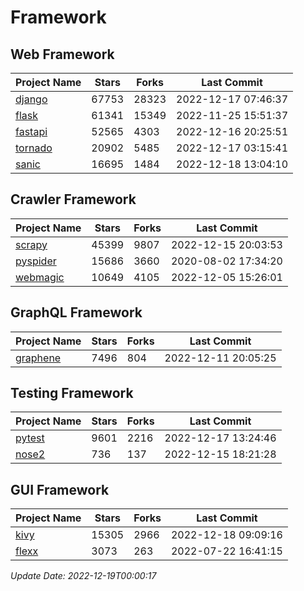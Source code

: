 # Framework

## Web Framework
| Project Name | Stars | Forks | Last Commit |
| ------------ | ----- | ----- | ----------- |
| [django](https://github.com/django/django) | 67753 | 28323 | 2022-12-17 07:46:37 |
| [flask](https://github.com/pallets/flask) | 61341 | 15349 | 2022-11-25 15:51:37 |
| [fastapi](https://github.com/tiangolo/fastapi) | 52565 | 4303 | 2022-12-16 20:25:51 |
| [tornado](https://github.com/tornadoweb/tornado) | 20902 | 5485 | 2022-12-17 03:15:41 |
| [sanic](https://github.com/sanic-org/sanic) | 16695 | 1484 | 2022-12-18 13:04:10 |

## Crawler Framework
| Project Name | Stars | Forks | Last Commit |
| ------------ | ----- | ----- | ----------- |
| [scrapy](https://github.com/scrapy/scrapy) | 45399 | 9807 | 2022-12-15 20:03:53 |
| [pyspider](https://github.com/binux/pyspider) | 15686 | 3660 | 2020-08-02 17:34:20 |
| [webmagic](https://github.com/code4craft/webmagic) | 10649 | 4105 | 2022-12-05 15:26:01 |

## GraphQL Framework
| Project Name | Stars | Forks | Last Commit |
| ------------ | ----- | ----- | ----------- |
| [graphene](https://github.com/graphql-python/graphene) | 7496 | 804 | 2022-12-11 20:05:25 |

## Testing Framework
| Project Name | Stars | Forks | Last Commit |
| ------------ | ----- | ----- | ----------- |
| [pytest](https://github.com/pytest-dev/pytest) | 9601 | 2216 | 2022-12-17 13:24:46 |
| [nose2](https://github.com/nose-devs/nose2) | 736 | 137 | 2022-12-15 18:21:28 |

## GUI Framework
| Project Name | Stars | Forks | Last Commit |
| ------------ | ----- | ----- | ----------- |
| [kivy](https://github.com/kivy/kivy) | 15305 | 2966 | 2022-12-18 09:09:16 |
| [flexx](https://github.com/flexxui/flexx) | 3073 | 263 | 2022-07-22 16:41:15 |

*Update Date: 2022-12-19T00:00:17*